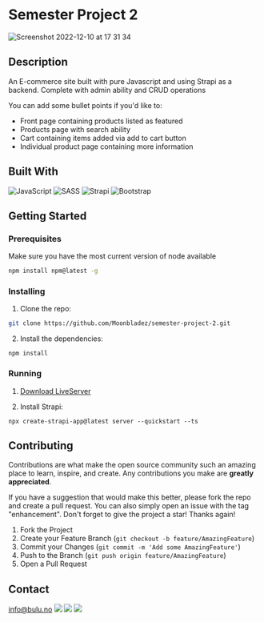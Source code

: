 # Semester Project 2

![Screenshot 2022-12-10 at 17 31 34](https://user-images.githubusercontent.com/53820853/206865131-fc11371a-b060-45be-8f25-c3db1edd7d00.png)

## Description

An E-commerce site built with pure Javascript and using Strapi as a backend. Complete with admin ability and CRUD operations

You can add some bullet points if you'd like to:

- Front page containing products listed as featured
- Products page with search ability
- Cart containing items added via add to cart button
- Individual product page containing more information

## Built With

![JavaScript](https://img.shields.io/badge/javascript-%23323330.svg?style=for-the-badge&logo=javascript&logoColor=%23F7DF1E)
![SASS](https://img.shields.io/badge/SASS-hotpink.svg?style=for-the-badge&logo=SASS&logoColor=white)
![Strapi](https://img.shields.io/badge/strapi-%232E7EEA.svg?style=for-the-badge&logo=strapi&logoColor=white)
![Bootstrap](https://img.shields.io/badge/bootstrap-%23563D7C.svg?style=for-the-badge&logo=bootstrap&logoColor=white)

## Getting Started

### Prerequisites

Make sure  you have the most current version of node available
  ```sh
  npm install npm@latest -g
  ```

### Installing

1. Clone the repo:

```bash
git clone https://github.com/Moonbladez/semester-project-2.git
```

2. Install the dependencies:

```
npm install
```

### Running

1. [Download LiveServer](https://link-url-here.org](https://marketplace.visualstudio.com/items?itemName=ritwickdey.LiveServer))

2. Install Strapi:

```
npx create-strapi-app@latest server --quickstart --ts
```


## Contributing

Contributions are what make the open source community such an amazing place to learn, inspire, and create. Any contributions you make are **greatly appreciated**.

If you have a suggestion that would make this better, please fork the repo and create a pull request. You can also simply open an issue with the tag "enhancement".
Don't forget to give the project a star! Thanks again!

1. Fork the Project
2. Create your Feature Branch (`git checkout -b feature/AmazingFeature`)
3. Commit your Changes (`git commit -m 'Add some AmazingFeature'`)
4. Push to the Branch (`git push origin feature/AmazingFeature`)
5. Open a Pull Request

## Contact

info@bulu.no
<a target="_blank" href="https://www.linkedin.com/in/rebecca-young83/"><img src="https://img.shields.io/badge/-LinkedIn-0077B5?style=for-the-badge&logo=Linkedin&logoColor=white"></img></a>
<a target="_blank" href="https://twitter.com/jegheterbekki"><img src="https://img.shields.io/badge/-Twitter-1DA1F2?style=for-the-badge&logo=Twitter&logoColor=white"></img></a>
<a target="_blank" href="https://github.com/Moonbladez"><img src="https://img.shields.io/badge/github-%23121011.svg?style=for-the-badge&logo=github&logoColor=white"></img></a>
